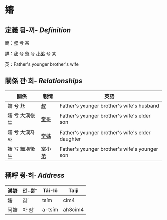 # 嬸
## 定義 딍-끼- _Definition_
簡：[叔](member11.md) 兮 某

詳：[我](member1.md) 兮 [爸](member2.md) 兮 [小弟](member11.md) 兮 某

英：Father's younger brother's wife

## 關係 관·희- _Relationships_

關係 | 親情 | 英語
--- | --- | --- 
嬸 兮 尪 | [叔](member11.md) | Father's younger brother's wife's husband
嬸 兮 大漢後生 | [堂哥](member73.md) | Father's younger brother's wife's elder son
嬸 兮 大漢자와 | [堂姊](member74.md) | Father's younger brother's wife's elder daughter
嬸 兮 細漢後生 | [堂小弟](member75.md) | Father's younger brother's wife's younger son


## 稱呼 칑·허· _Address_

漢諺 | 깐-뿐ˆ | Tâi-lô | Taiji
--- | --- | --- | --- 
嬸 | 짐ˊ | tsím | cim4 
阿嬸 | 아·짐ˊ | a-tsím | ah3cim4 
